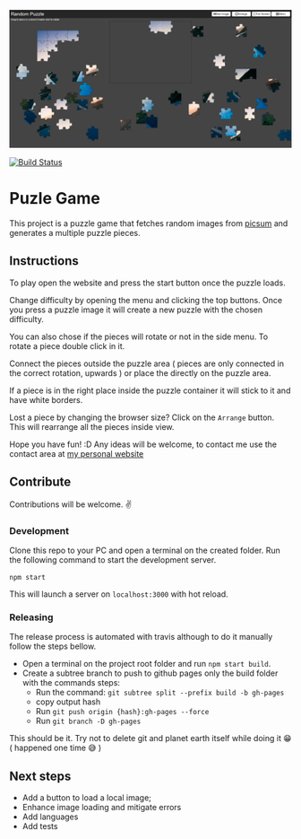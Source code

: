 ![Puzzle Game](https://github.com/diogoperes/puzzle/blob/master/site/img/puzzle.PNG)

[![Build Status](https://travis-ci.org/diogoperes/puzzle.svg?branch=master)](https://travis-ci.org/diogoperes/puzzle)

# Puzle Game

This project is a puzzle game that fetches random images from [picsum](https://picsum.photos/) and generates a multiple puzzle pieces.


## Instructions

To play open the website and press the start button once the puzzle loads.

Change difficulty by opening the menu and clicking the top buttons. 
Once you press a puzzle image it will create a new puzzle with the chosen difficulty.

You can also chose if the pieces will rotate or not in the side menu. To rotate a piece double click in it.

Connect the pieces outside the puzzle area ( pieces are only connected in the correct rotation, upwards ) or place the directly on the puzzle area.

If a piece is in the right place inside the puzzle container it will stick to it and have white borders.

Lost a piece by changing the browser size? Click on the `Arrange` button. This will rearrange all the pieces inside view.

Hope you have fun! :D Any ideas will be welcome, to contact me use the contact area at [my personal website](http://www.mrperes.com/)

## Contribute

Contributions will be welcome. :v:

### Development

Clone this repo to your PC and open a terminal on the created folder.
Run the following command to start the development server.

```
npm start
```

This will launch a server on `localhost:3000` with hot reload.

### Releasing

The release process is automated with travis although to do it manually follow the steps bellow.

* Open a terminal on the project root folder and run `npm start build`.
* Create a subtree branch to push to github pages only the build folder with the commands steps:
  * Run the command: `git subtree split --prefix build -b gh-pages`
  * copy output hash
  * Run `git push origin {hash}:gh-pages --force`
  * Run `git branch -D gh-pages`

This should be it. Try not to delete git and planet earth itself while doing it :grin: ( happened one time :sweat_smile: )

## Next steps

* Add a button to load a local image;
* Enhance image loading and mitigate errors
* Add languages
* Add tests
